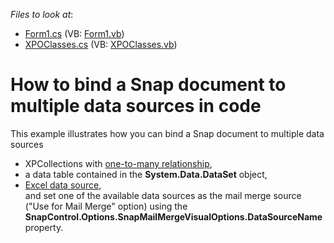 <!-- default file list -->
*Files to look at*:

* [Form1.cs](./CS/Multiple_XPCollection_Datasources/Form1.cs) (VB: [Form1.vb](./VB/Multiple_XPCollection_Datasources/Form1.vb))
* [XPOClasses.cs](./CS/Multiple_XPCollection_Datasources/XPOClasses.cs) (VB: [XPOClasses.vb](./VB/Multiple_XPCollection_Datasources/XPOClasses.vb))
<!-- default file list end -->
# How to bind a Snap document to multiple data sources in code


<p>This example illustrates how you can bind a Snap document to multiple data sources

* XPCollections with <a href="https://documentation.devexpress.com/#CoreLibraries/CustomDocument2257">one-to-many relationship</a>, 
* a data table contained in the <strong>System.Data.DataSet</strong> object,
* <a href="http://help.devexpress.com/#WindowsForms/CustomDocument115529">Excel data source</a>,<br>and set one of the available data sources as the mail merge source ("Use for Mail Merge" option) using the <strong>SnapControl.Options.SnapMailMergeVisualOptions.DataSourceName</strong> property.<br><br></p>

<br/>


